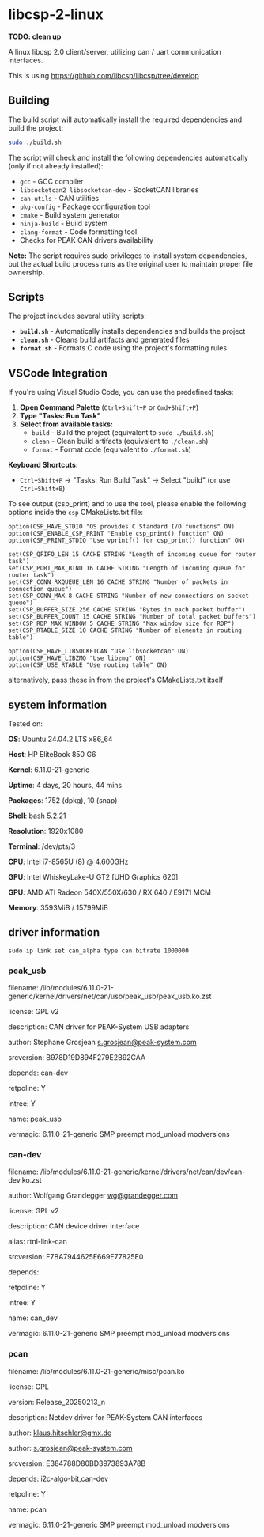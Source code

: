  # libcsp-2-linux

**TODO: clean up**

A linux libcsp 2.0 client/server, utilizing can / uart communication interfaces.

This is using https://github.com/libcsp/libcsp/tree/develop

## Building

The build script will automatically install the required dependencies and build the project:

```bash
sudo ./build.sh
```

The script will check and install the following dependencies automatically (only if not already installed):
- `gcc` - GCC compiler
- `libsocketcan2 libsocketcan-dev` - SocketCAN libraries
- `can-utils` - CAN utilities
- `pkg-config` - Package configuration tool
- `cmake` - Build system generator
- `ninja-build` - Build system
- `clang-format` - Code formatting tool
- Checks for PEAK CAN drivers availability

**Note:** The script requires sudo privileges to install system dependencies, but the actual build process runs as the original user to maintain proper file ownership.

## Scripts

The project includes several utility scripts:

- **`build.sh`** - Automatically installs dependencies and builds the project
- **`clean.sh`** - Cleans build artifacts and generated files
- **`format.sh`** - Formats C code using the project's formatting rules

## VSCode Integration

If you're using Visual Studio Code, you can use the predefined tasks:

1. **Open Command Palette** (`Ctrl+Shift+P` or `Cmd+Shift+P`)
2. **Type "Tasks: Run Task"**
3. **Select from available tasks:**
   - `build` - Build the project (equivalent to `sudo ./build.sh`)
   - `clean` - Clean build artifacts (equivalent to `./clean.sh`)
   - `format` - Format code (equivalent to `./format.sh`)

**Keyboard Shortcuts:**
- `Ctrl+Shift+P` → "Tasks: Run Build Task" → Select "build" (or use `Ctrl+Shift+B`)

To see output (csp_print) and to use the tool, please enable the following options inside the `csp` CMakeLists.txt file:

```
option(CSP_HAVE_STDIO "OS provides C Standard I/O functions" ON)
option(CSP_ENABLE_CSP_PRINT "Enable csp_print() function" ON)
option(CSP_PRINT_STDIO "Use vprintf() for csp_print() function" ON)

set(CSP_QFIFO_LEN 15 CACHE STRING "Length of incoming queue for router task")
set(CSP_PORT_MAX_BIND 16 CACHE STRING "Length of incoming queue for router task")
set(CSP_CONN_RXQUEUE_LEN 16 CACHE STRING "Number of packets in connection queue")
set(CSP_CONN_MAX 8 CACHE STRING "Number of new connections on socket queue")
set(CSP_BUFFER_SIZE 256 CACHE STRING "Bytes in each packet buffer")
set(CSP_BUFFER_COUNT 15 CACHE STRING "Number of total packet buffers")
set(CSP_RDP_MAX_WINDOW 5 CACHE STRING "Max window size for RDP")
set(CSP_RTABLE_SIZE 10 CACHE STRING "Number of elements in routing table")

option(CSP_HAVE_LIBSOCKETCAN "Use libsocketcan" ON)
option(CSP_HAVE_LIBZMQ "Use libzmq" ON)
option(CSP_USE_RTABLE "Use routing table" ON)
```

alternatively, pass these in from the project's CMakeLists.txt itself

## system information

Tested on:

**OS**: Ubuntu 24.04.2 LTS x86_64

**Host**: HP EliteBook 850 G6

**Kernel**: 6.11.0-21-generic

**Uptime**: 4 days, 20 hours, 44 mins

**Packages**: 1752 (dpkg), 10 (snap)

**Shell**: bash 5.2.21

**Resolution**: 1920x1080

**Terminal**: /dev/pts/3

**CPU**: Intel i7-8565U (8) @ 4.600GHz

**GPU**: Intel WhiskeyLake-U GT2 [UHD Graphics 620]

**GPU**: AMD ATI Radeon 540X/550X/630 / RX 640 / E9171 MCM

**Memory**: 3593MiB / 15799MiB

## driver information

`sudo ip link set can_alpha type can bitrate 1000000`

### peak_usb

filename:       /lib/modules/6.11.0-21-generic/kernel/drivers/net/can/usb/peak_usb/peak_usb.ko.zst

license:        GPL v2

description:    CAN driver for PEAK-System USB adapters

author:         Stephane Grosjean <s.grosjean@peak-system.com>

srcversion:     B978D19D894F279E2B92CAA

depends:        can-dev

retpoline:      Y

intree:         Y

name:           peak_usb

vermagic:       6.11.0-21-generic SMP preempt mod_unload modversions

### can-dev

filename:       /lib/modules/6.11.0-21-generic/kernel/drivers/net/can/dev/can-dev.ko.zst

author:         Wolfgang Grandegger <wg@grandegger.com>

license:        GPL v2

description:    CAN device driver interface

alias:          rtnl-link-can

srcversion:     F7BA7944625E669E77825E0

depends:

retpoline:      Y

intree:         Y

name:           can_dev

vermagic:       6.11.0-21-generic SMP preempt mod_unload modversions

### pcan

filename:       /lib/modules/6.11.0-21-generic/misc/pcan.ko

license:        GPL

version:        Release_20250213_n

description:    Netdev driver for PEAK-System CAN interfaces

author:         klaus.hitschler@gmx.de

author:         s.grosjean@peak-system.com

srcversion:     E384788D80BD3973893A78B

depends:        i2c-algo-bit,can-dev

retpoline:      Y

name:           pcan

vermagic:       6.11.0-21-generic SMP preempt mod_unload modversions
